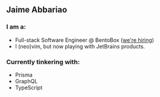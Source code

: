 ## Jaime Abbariao

### I am a:

* Full-stack Software Engineer @ BentoBox ([we're hiring](https://getbento.com/careers/))
* I (neo)vim, but now playing with JetBrains products.

### Currently tinkering with:

* Prisma
* GraphQL
* TypeScript

